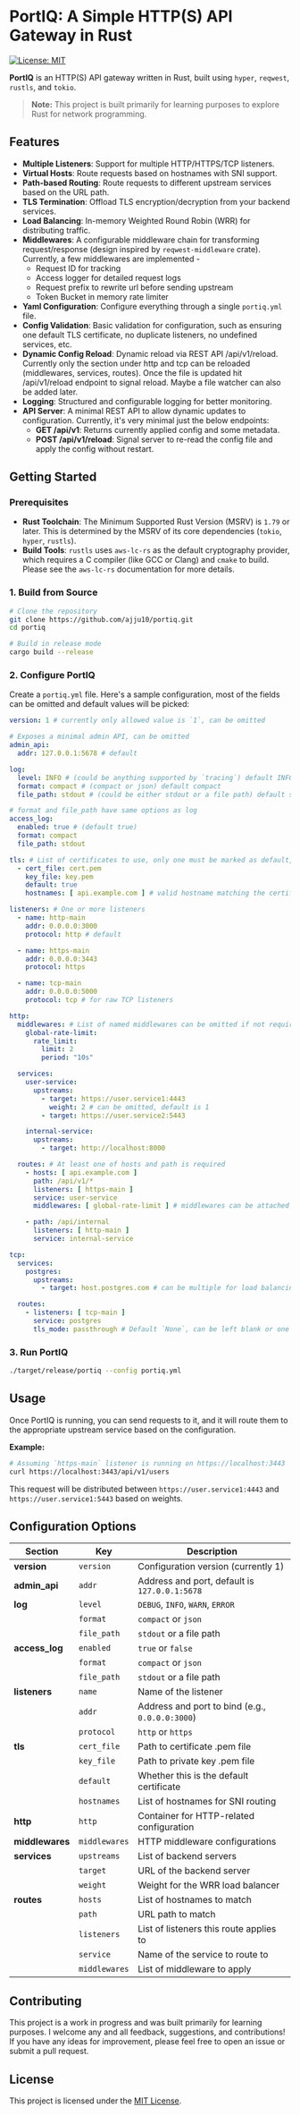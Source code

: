 # PortIQ: A Simple HTTP(S) API Gateway in Rust

[![License: MIT](https://img.shields.io/badge/License-MIT-yellow.svg)](https://opensource.org/licenses/MIT)

**PortIQ** is an HTTP(S) API gateway written in Rust, built using `hyper`, `reqwest`, `rustls`, and `tokio`.

> **Note:** This project is built primarily for learning purposes to explore Rust for network programming.

## Features

- **Multiple Listeners**: Support for multiple HTTP/HTTPS/TCP listeners.
- **Virtual Hosts**: Route requests based on hostnames with SNI support.
- **Path-based Routing**: Route requests to different upstream services based on the URL path.
- **TLS Termination**: Offload TLS encryption/decryption from your backend services.
- **Load Balancing**: In-memory Weighted Round Robin (WRR) for distributing traffic.
- **Middlewares**: A configurable middleware chain for transforming request/response (design inspired by
  `reqwest-middleware` crate). Currently, a few middlewares are implemented -
    - Request ID for tracking
    - Access logger for detailed request logs
    - Request prefix to rewrite url before sending upstream
    - Token Bucket in memory rate limiter
- **Yaml Configuration**: Configure everything through a single `portiq.yml` file.
- **Config Validation**: Basic validation for configuration, such as ensuring one default TLS certificate, no duplicate
  listeners, no undefined services, etc.
- **Dynamic Config Reload**: Dynamic reload via REST API /api/v1/reload. Currently only the section under http and tcp
  can be reloaded (middlewares, services, routes). Once the file is updated hit /api/v1/reload endpoint to signal
  reload. Maybe a file watcher can also be added later.
- **Logging**: Structured and configurable logging for better monitoring.
- **API Server**: A minimal REST API to allow dynamic updates to configuration. Currently, it's very minimal just the
  below endpoints:
    - **GET /api/v1**: Returns currently applied config and some metadata.
    - **POST /api/v1/reload**: Signal server to re-read the config file and apply the config without restart.

## Getting Started

### Prerequisites

- **Rust Toolchain**: The Minimum Supported Rust Version (MSRV) is `1.79` or later. This is determined by the MSRV of
  its core dependencies (`tokio`, `hyper`, `rustls`).
- **Build Tools**: `rustls` uses `aws-lc-rs` as the default cryptography provider, which requires a C compiler (like GCC
  or Clang) and `cmake` to build. Please see the `aws-lc-rs` documentation for more details.

### 1. Build from Source

```bash
# Clone the repository
git clone https://github.com/ajju10/portiq.git
cd portiq

# Build in release mode
cargo build --release
```

### 2. Configure PortIQ

Create a `portiq.yml` file. Here's a sample configuration, most of the fields can be omitted and default values will be
picked:

```yaml
version: 1 # currently only allowed value is `1`, can be omitted

# Exposes a minimal admin API, can be omitted
admin_api:
  addr: 127.0.0.1:5678 # default

log:
  level: INFO # (could be anything supported by `tracing`) default INFO
  format: compact # (compact or json) default compact
  file_path: stdout # (could be either stdout or a file path) default stdout

# format and file_path have same options as log
access_log:
  enabled: true # (default true)
  format: compact
  file_path: stdout

tls: # List of certificates to use, only one must be marked as default, can be omitted if running http only
  - cert_file: cert.pem
    key_file: key.pem
    default: true
    hostnames: [ api.example.com ] # valid hostname matching the certificate

listeners: # One or more listeners
  - name: http-main
    addr: 0.0.0.0:3000
    protocol: http # default

  - name: https-main
    addr: 0.0.0.0:3443
    protocol: https

  - name: tcp-main
    addr: 0.0.0.0:5000
    protocol: tcp # for raw TCP listeners

http:
  middlewares: # List of named middlewares can be omitted if not required
    global-rate-limit:
      rate_limit:
        limit: 2
        period: "10s"

  services:
    user-service:
      upstreams:
        - target: https://user.service1:4443
          weight: 2 # can be omitted, default is 1
        - target: https://user.service2:5443

    internal-service:
      upstreams:
        - target: http://localhost:8000

  routes: # At least one of hosts and path is required
    - hosts: [ api.example.com ]
      path: /api/v1/*
      listeners: [ https-main ]
      service: user-service
      middlewares: [ global-rate-limit ] # middlewares can be attached to http routes

    - path: /api/internal
      listeners: [ http-main ]
      service: internal-service

tcp:
  services:
    postgres:
      upstreams:
        - target: host.postgres.com # can be multiple for load balancing

  routes:
    - listeners: [ tcp-main ]
      service: postgres
      tls_mode: passthrough # Default `None`, can be left blank or one of `terminate`/`passthrough`
```

### 3. Run PortIQ

```bash
./target/release/portiq --config portiq.yml
```

## Usage

Once PortIQ is running, you can send requests to it, and it will route them to the appropriate upstream service based on
the configuration.

**Example:**

```bash
# Assuming `https-main` listener is running on https://localhost:3443
curl https://localhost:3443/api/v1/users
```

This request will be distributed between `https://user.service1:4443` and `https://user.service1:5443` based on weights.

## Configuration Options

| Section         | Key           | Description                                     |
|-----------------|---------------|-------------------------------------------------|
| **version**     | `version`     | Configuration version (currently 1)             |
| **admin_api**   | `addr`        | Address and port, default is `127.0.0.1:5678`   |
| **log**         | `level`       | `DEBUG`, `INFO`, `WARN`, `ERROR`                |
|                 | `format`      | `compact` or `json`                             |
|                 | `file_path`   | `stdout` or a file path                         |
| **access_log**  | `enabled`     | `true` or `false`                               |
|                 | `format`      | `compact` or `json`                             |
|                 | `file_path`   | `stdout` or a file path                         |
| **listeners**   | `name`        | Name of the listener                            |
|                 | `addr`        | Address and port to bind (e.g., `0.0.0.0:3000`) |
|                 | `protocol`    | `http` or `https`                               |
| **tls**         | `cert_file`   | Path to certificate .pem file                   |
|                 | `key_file`    | Path to private key .pem file                   |
|                 | `default`     | Whether this is the default certificate         |
|                 | `hostnames`   | List of hostnames for SNI routing               |
| **http**        | `http`        | Container for HTTP-related configuration        |
| **middlewares** | `middlewares` | HTTP middleware configurations                  |
| **services**    | `upstreams`   | List of backend servers                         |
|                 | `target`      | URL of the backend server                       |
|                 | `weight`      | Weight for the WRR load balancer                |
| **routes**      | `hosts`       | List of hostnames to match                      |
|                 | `path`        | URL path to match                               |
|                 | `listeners`   | List of listeners this route applies to         |
|                 | `service`     | Name of the service to route to                 |
|                 | `middlewares` | List of middleware to apply                     |

## Contributing

This project is a work in progress and was built primarily for learning purposes. I welcome any and all feedback,
suggestions, and contributions! If you have any ideas for improvement, please feel free to open an issue or submit a
pull request.

## License

This project is licensed under the [MIT License](LICENSE).
